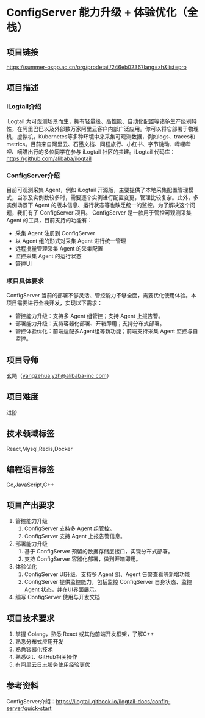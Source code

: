# ConfigServer 能力升级 + 体验优化（全栈）

## 项目链接

<https://summer-ospp.ac.cn/org/prodetail/246eb0236?lang=zh&list=pro>

## 项目描述

### iLogtail介绍

iLogtail 为可观测场景而生，拥有轻量级、高性能、自动化配置等诸多生产级别特性，在阿里巴巴以及外部数万家阿里云客户内部广泛应用。你可以将它部署于物理机，虚拟机，Kubernetes等多种环境中来采集可观测数据，例如logs、traces和metrics。目前来自阿里云、石墨文档、同程旅行、小红书、字节跳动、哔哩哔哩、嘀嗒出行的多位同学在参与 iLogtail 社区的共建。iLogtail 代码库：<https://github.com/alibaba/ilogtail>

### ConfigServer介绍

目前可观测采集 Agent，例如 iLogtail 开源版，主要提供了本地采集配置管理模式，当涉及实例数较多时，需要逐个实例进行配置变更，管理比较复杂。此外，多实例场景下 Agent 的版本信息、运行状态等也缺乏统一的监控。为了解决这个问题，我们有了 ConfigServer 项目。
ConfigServer 是一款用于管控可观测采集 Agent 的工具，目前支持的功能有：

* 采集 Agent 注册到 ConfigServer
* 以 Agent 组的形式对采集 Agent 进行统一管理
* 远程批量管理采集 Agent 的采集配置
* 监控采集 Agent 的运行状态
* 管控UI

### 项目具体要求

ConfigServer 当前的部署不够灵活、管控能力不够全面，需要优化使用体验。本项目需要进行全栈开发，实现以下需求：

* 管控能力升级：支持多 Agent 组管控；支持 Agent 上报告警。
* 部署能力升级：支持容器化部署、开箱即用；支持分布式部署。
* 管控体验优化：前端适配多Agent组等新功能；前端支持采集 Agent 监控与自监控。

## 项目导师

玄飏（<yangzehua.yzh@alibaba-inc.com>）

## 项目难度

进阶

## 技术领域标签

React,Mysql,Redis,Docker

## 编程语言标签

Go,JavaScript,C++

## 项目产出要求

1. 管控能力升级
    1. ConfigServer 支持多 Agent 组管控。
    2. ConfigServer 支持 Agent 上报告警信息。
2. 部署能力升级
    1. 基于 ConfigServer 预留的数据存储层接口，实现分布式部署。
    2. 支持 ConfigServer 容器化部署，做到开箱即用。
3. 体验优化
    1. ConfigServer UI升级，支持多 Agent 组、Agent 告警查看等新增功能
    2. ConfigServer 提供监控能力，包括监控 ConfigServer 自身状态、监控 Agent 状态，并在UI界面展示。
4. 编写 ConfigServer 使用与开发文档

## 项目技术要求

1. 掌握 Golang，熟悉 React 或其他前端开发框架，了解C++
2. 熟悉分布式应用开发
3. 熟悉容器化技术
4. 熟悉Git、GitHub相关操作
5. 有阿里云日志服务使用经验更优

## 参考资料

ConfigServer介绍：<https://ilogtail.gitbook.io/ilogtail-docs/config-server/quick-start>
